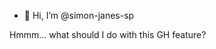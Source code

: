 - 👋 Hi, I’m @simon-janes-sp

Hmmm... what should I do with this GH feature?

<!---
simon-janes-sp/simon-janes-sp is a ✨ special ✨ repository because its `README.md` (this file) appears on your GitHub profile.
You can click the Preview link to take a look at your changes.
--->
